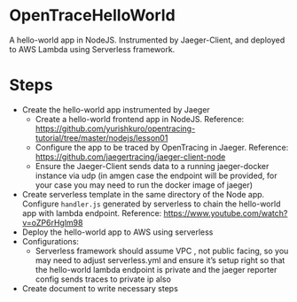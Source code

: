 # OpenTraceHelloWorld
A hello-world app in NodeJS. Instrumented by Jaeger-Client, and deployed to AWS Lambda using Serverless framework.

# Steps

- Create the hello-world app instrumented by Jaeger
  - Create a hello-world frontend app in NodeJS. Reference: https://github.com/yurishkuro/opentracing-tutorial/tree/master/nodejs/lesson01
  - Configure the app to be traced by OpenTracing in Jaeger. Reference: https://github.com/jaegertracing/jaeger-client-node
  - Ensure the Jaeger-Client sends data to a running jaeger-docker instance via udp (in amgen case the endpoint will be provided, for your case you may need to run the docker image of jaeger)
- Create serverless template in the same directory of the Node app. Configure `handler.js` generated by serverless to chain the hello-world app with lambda endpoint. Reference: https://www.youtube.com/watch?v=oZP6rHglm98
- Deploy the hello-world app to AWS using serverless
- Configurations:
  - Serverless framework should assume VPC , not public facing, so you may need to adjust serverless.yml and ensure it’s setup right so that the hello-world lambda endpoint is private and the jaeger reporter config sends traces to private ip also
- Create document to write necessary steps
